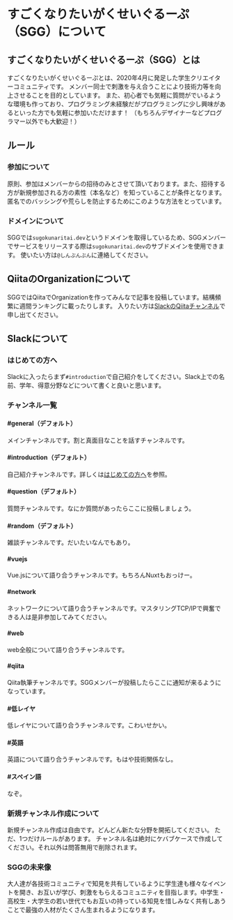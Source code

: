 # すごくなりたいがくせいぐるーぷ（SGG）について

## すごくなりたいがくせいぐるーぷ（SGG）とは

すごくなりたいがくせいぐるーぷとは、2020年4月に発足した学生クリエイターコミュニティです。
メンバー同士で刺激を与え合うことにより技術力等を向上させることを目的としています。
また、初心者でも気軽に質問がでいるような環境も作っており、プログラミング未経験だがプログラミングに少し興味があるといった方でも気軽に参加いただけます！
（もちろんデザイナーなどプログラマー以外でも大歓迎！）

## ルール

### 参加について

原則、参加はメンバーからの招待のみとさせて頂いております。また、招待する方が新規参加される方の素性（本名など）を知っていることが条件となります。
匿名でのバッシングや荒らしを防止するためにこのような方法をとっています。

### ドメインについて

SGGでは`sugokunaritai.dev`というドメインを取得しているため、SGGメンバーでサービスをリリースする際は`sugokunaritai.dev`のサブドメインを使用できます。
使いたい方は`@しんぶんぶん`に連絡してください。

## QiitaのOrganizationについて

SGGではQiitaでOrganizationを作ってみんなで記事を投稿しています。結構頻繁に週間ランキングに載ったりします。
入りたい方は[SlackのQiitaチャンネル](#qiita)で申し出てください。

## Slackについて

### はじめての方へ

Slackに入ったらまず`#introduction`で自己紹介をしてください。Slack上での名前、学年、得意分野などについて書くと良いと思います。

### チャンネル一覧

#### #general（デフォルト）

メインチャンネルです。割と真面目なことを話すチャンネルです。

#### #introduction（デフォルト）

自己紹介チャンネルです。詳しくは[はじめての方へ](#はじめての方へ)を参照。

#### #question（デフォルト）

質問チャンネルです。なにか質問があったらここに投稿しましょう。

#### #random（デフォルト）

雑談チャンネルです。だいたいなんでもあり。

#### #vuejs

Vue.jsについて語り合うチャンネルです。もちろんNuxtもおっけー。

#### #network

ネットワークについて語り合うチャンネルです。マスタリングTCP/IPで興奮できる人は是非参加してみてください。

#### #web

web全般について語り合うチャンネルです。

#### #qiita

Qiita執筆チャンネルです。SGGメンバーが投稿したらここに通知が来るようになっています。

#### #低レイヤ

低レイヤについて語り合うチャンネルです。こわいせかい。

#### #英語

英語について語り合うチャンネルです。もはや技術関係なし。

#### #スペイン語

なぞ。

### 新規チャンネル作成について

新規チャンネル作成は自由です。どんどん新たな分野を開拓してください。
ただ、1つだけルールがあります。
チャンネル名は絶対にケバブケースで作成してください。それ以外は問答無用で削除されます。


### SGGの未来像
大人達が各技術コミュニティで知見を共有しているように学生達も様々なイベントを開き、お互いが学び、刺激をもらえるコミュニティを目指します。中学生・高校生・大学生の若い世代でもお互いの持っている知見を惜しみなく共有しあうことで最強の人材がたくさん生まれるようになります。